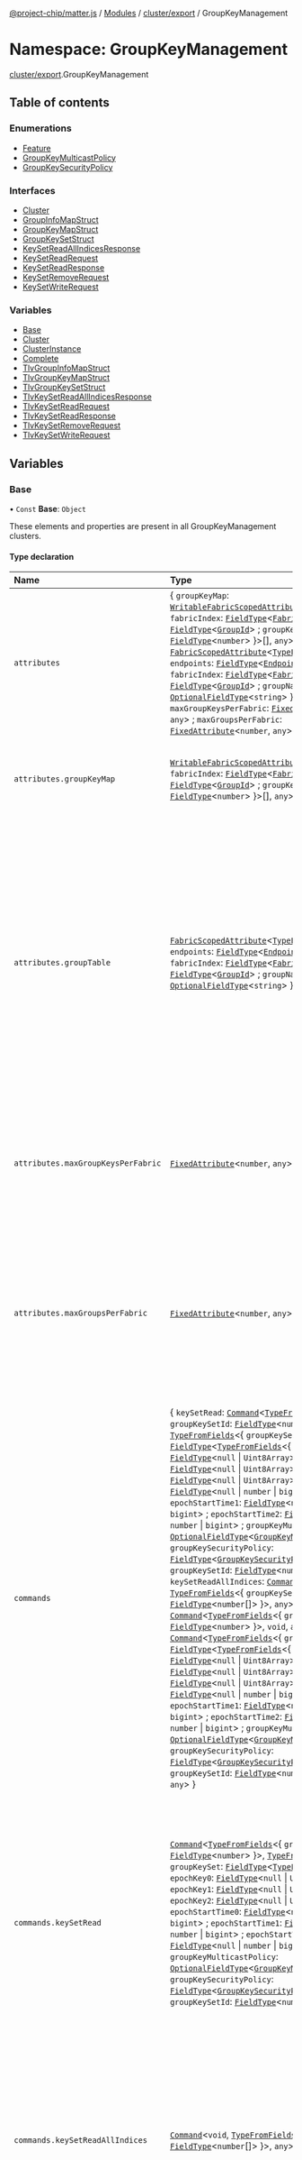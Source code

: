 [@project-chip/matter.js](../README.md) / [Modules](../modules.md) / [cluster/export](cluster_export.md) / GroupKeyManagement

# Namespace: GroupKeyManagement

[cluster/export](cluster_export.md).GroupKeyManagement

## Table of contents

### Enumerations

- [Feature](../enums/cluster_export.GroupKeyManagement.Feature.md)
- [GroupKeyMulticastPolicy](../enums/cluster_export.GroupKeyManagement.GroupKeyMulticastPolicy.md)
- [GroupKeySecurityPolicy](../enums/cluster_export.GroupKeyManagement.GroupKeySecurityPolicy.md)

### Interfaces

- [Cluster](../interfaces/cluster_export.GroupKeyManagement.Cluster.md)
- [GroupInfoMapStruct](../interfaces/cluster_export.GroupKeyManagement.GroupInfoMapStruct.md)
- [GroupKeyMapStruct](../interfaces/cluster_export.GroupKeyManagement.GroupKeyMapStruct.md)
- [GroupKeySetStruct](../interfaces/cluster_export.GroupKeyManagement.GroupKeySetStruct.md)
- [KeySetReadAllIndicesResponse](../interfaces/cluster_export.GroupKeyManagement.KeySetReadAllIndicesResponse.md)
- [KeySetReadRequest](../interfaces/cluster_export.GroupKeyManagement.KeySetReadRequest.md)
- [KeySetReadResponse](../interfaces/cluster_export.GroupKeyManagement.KeySetReadResponse.md)
- [KeySetRemoveRequest](../interfaces/cluster_export.GroupKeyManagement.KeySetRemoveRequest.md)
- [KeySetWriteRequest](../interfaces/cluster_export.GroupKeyManagement.KeySetWriteRequest.md)

### Variables

- [Base](cluster_export.GroupKeyManagement.md#base)
- [Cluster](cluster_export.GroupKeyManagement.md#cluster)
- [ClusterInstance](cluster_export.GroupKeyManagement.md#clusterinstance)
- [Complete](cluster_export.GroupKeyManagement.md#complete)
- [TlvGroupInfoMapStruct](cluster_export.GroupKeyManagement.md#tlvgroupinfomapstruct)
- [TlvGroupKeyMapStruct](cluster_export.GroupKeyManagement.md#tlvgroupkeymapstruct)
- [TlvGroupKeySetStruct](cluster_export.GroupKeyManagement.md#tlvgroupkeysetstruct)
- [TlvKeySetReadAllIndicesResponse](cluster_export.GroupKeyManagement.md#tlvkeysetreadallindicesresponse)
- [TlvKeySetReadRequest](cluster_export.GroupKeyManagement.md#tlvkeysetreadrequest)
- [TlvKeySetReadResponse](cluster_export.GroupKeyManagement.md#tlvkeysetreadresponse)
- [TlvKeySetRemoveRequest](cluster_export.GroupKeyManagement.md#tlvkeysetremoverequest)
- [TlvKeySetWriteRequest](cluster_export.GroupKeyManagement.md#tlvkeysetwriterequest)

## Variables

### Base

• `Const` **Base**: `Object`

These elements and properties are present in all GroupKeyManagement clusters.

#### Type declaration

| Name | Type | Description |
| :------ | :------ | :------ |
| `attributes` | \{ `groupKeyMap`: [`WritableFabricScopedAttribute`](../interfaces/cluster_export.WritableFabricScopedAttribute.md)\<[`TypeFromFields`](tlv_export.md#typefromfields)\<\{ `fabricIndex`: [`FieldType`](../interfaces/tlv_export.FieldType.md)\<[`FabricIndex`](datatype_export.md#fabricindex)\> ; `groupId`: [`FieldType`](../interfaces/tlv_export.FieldType.md)\<[`GroupId`](datatype_export.md#groupid)\> ; `groupKeySetId`: [`FieldType`](../interfaces/tlv_export.FieldType.md)\<`number`\>  }\>[], `any`\> ; `groupTable`: [`FabricScopedAttribute`](../interfaces/cluster_export.FabricScopedAttribute.md)\<[`TypeFromFields`](tlv_export.md#typefromfields)\<\{ `endpoints`: [`FieldType`](../interfaces/tlv_export.FieldType.md)\<[`EndpointNumber`](datatype_export.md#endpointnumber)[]\> ; `fabricIndex`: [`FieldType`](../interfaces/tlv_export.FieldType.md)\<[`FabricIndex`](datatype_export.md#fabricindex)\> ; `groupId`: [`FieldType`](../interfaces/tlv_export.FieldType.md)\<[`GroupId`](datatype_export.md#groupid)\> ; `groupName`: [`OptionalFieldType`](../interfaces/tlv_export.OptionalFieldType.md)\<`string`\>  }\>[], `any`\> ; `maxGroupKeysPerFabric`: [`FixedAttribute`](../interfaces/cluster_export.FixedAttribute.md)\<`number`, `any`\> ; `maxGroupsPerFabric`: [`FixedAttribute`](../interfaces/cluster_export.FixedAttribute.md)\<`number`, `any`\>  } | - |
| `attributes.groupKeyMap` | [`WritableFabricScopedAttribute`](../interfaces/cluster_export.WritableFabricScopedAttribute.md)\<[`TypeFromFields`](tlv_export.md#typefromfields)\<\{ `fabricIndex`: [`FieldType`](../interfaces/tlv_export.FieldType.md)\<[`FabricIndex`](datatype_export.md#fabricindex)\> ; `groupId`: [`FieldType`](../interfaces/tlv_export.FieldType.md)\<[`GroupId`](datatype_export.md#groupid)\> ; `groupKeySetId`: [`FieldType`](../interfaces/tlv_export.FieldType.md)\<`number`\>  }\>[], `any`\> | This attribute is a list of GroupKeyMapStruct entries. Each entry associates a logical Group Id with a particular group key set. **`See`** MatterSpecification.v11.Core § 11.2.7.1 |
| `attributes.groupTable` | [`FabricScopedAttribute`](../interfaces/cluster_export.FabricScopedAttribute.md)\<[`TypeFromFields`](tlv_export.md#typefromfields)\<\{ `endpoints`: [`FieldType`](../interfaces/tlv_export.FieldType.md)\<[`EndpointNumber`](datatype_export.md#endpointnumber)[]\> ; `fabricIndex`: [`FieldType`](../interfaces/tlv_export.FieldType.md)\<[`FabricIndex`](datatype_export.md#fabricindex)\> ; `groupId`: [`FieldType`](../interfaces/tlv_export.FieldType.md)\<[`GroupId`](datatype_export.md#groupid)\> ; `groupName`: [`OptionalFieldType`](../interfaces/tlv_export.OptionalFieldType.md)\<`string`\>  }\>[], `any`\> | This attribute is a list of GroupInfoMapStruct entries. Each entry provides read-only information about how a given logical Group ID maps to a particular set of endpoints, and a name for the group. The content of this attribute reflects data managed via the Groups cluster (see AppClusters), and is in general terms referred to as the 'node-wide Group Table'. The GroupTable shall NOT contain any entry whose GroupInfoMapStruct has an empty Endpoints list. If a RemoveGroup or RemoveAllGroups command causes the removal of a group mapping from its last mapped endpoint, the entire GroupTable entry for that given GroupId shall be removed. **`See`** MatterSpecification.v11.Core § 11.2.7.2 |
| `attributes.maxGroupKeysPerFabric` | [`FixedAttribute`](../interfaces/cluster_export.FixedAttribute.md)\<`number`, `any`\> | This attribute shall indicate the maximum number of group key sets this node supports per fabric. The value of this attribute shall be set according to the minimum number of group key sets to support as specified in Group Limits. **`See`** MatterSpecification.v11.Core § 11.2.7.4 |
| `attributes.maxGroupsPerFabric` | [`FixedAttribute`](../interfaces/cluster_export.FixedAttribute.md)\<`number`, `any`\> | This attribute shall indicate the maximum number of groups that this node supports per fabric. The value of this attribute shall be set to be no less than the required minimum supported groups as specified in Group Limits. The length of the GroupKeyMap and GroupTable list attributes shall NOT exceed the value of the MaxGroupsPerFabric attribute multiplied by the number of supported fabrics. **`See`** MatterSpecification.v11.Core § 11.2.7.3 |
| `commands` | \{ `keySetRead`: [`Command`](../interfaces/cluster_export.Command.md)\<[`TypeFromFields`](tlv_export.md#typefromfields)\<\{ `groupKeySetId`: [`FieldType`](../interfaces/tlv_export.FieldType.md)\<`number`\>  }\>, [`TypeFromFields`](tlv_export.md#typefromfields)\<\{ `groupKeySet`: [`FieldType`](../interfaces/tlv_export.FieldType.md)\<[`TypeFromFields`](tlv_export.md#typefromfields)\<\{ `epochKey0`: [`FieldType`](../interfaces/tlv_export.FieldType.md)\<``null`` \| `Uint8Array`\> ; `epochKey1`: [`FieldType`](../interfaces/tlv_export.FieldType.md)\<``null`` \| `Uint8Array`\> ; `epochKey2`: [`FieldType`](../interfaces/tlv_export.FieldType.md)\<``null`` \| `Uint8Array`\> ; `epochStartTime0`: [`FieldType`](../interfaces/tlv_export.FieldType.md)\<``null`` \| `number` \| `bigint`\> ; `epochStartTime1`: [`FieldType`](../interfaces/tlv_export.FieldType.md)\<``null`` \| `number` \| `bigint`\> ; `epochStartTime2`: [`FieldType`](../interfaces/tlv_export.FieldType.md)\<``null`` \| `number` \| `bigint`\> ; `groupKeyMulticastPolicy`: [`OptionalFieldType`](../interfaces/tlv_export.OptionalFieldType.md)\<[`GroupKeyMulticastPolicy`](../enums/cluster_export.GroupKeyManagement.GroupKeyMulticastPolicy.md)\> ; `groupKeySecurityPolicy`: [`FieldType`](../interfaces/tlv_export.FieldType.md)\<[`GroupKeySecurityPolicy`](../enums/cluster_export.GroupKeyManagement.GroupKeySecurityPolicy.md)\> ; `groupKeySetId`: [`FieldType`](../interfaces/tlv_export.FieldType.md)\<`number`\>  }\>\>  }\>, `any`\> ; `keySetReadAllIndices`: [`Command`](../interfaces/cluster_export.Command.md)\<`void`, [`TypeFromFields`](tlv_export.md#typefromfields)\<\{ `groupKeySetIDs`: [`FieldType`](../interfaces/tlv_export.FieldType.md)\<`number`[]\>  }\>, `any`\> ; `keySetRemove`: [`Command`](../interfaces/cluster_export.Command.md)\<[`TypeFromFields`](tlv_export.md#typefromfields)\<\{ `groupKeySetId`: [`FieldType`](../interfaces/tlv_export.FieldType.md)\<`number`\>  }\>, `void`, `any`\> ; `keySetWrite`: [`Command`](../interfaces/cluster_export.Command.md)\<[`TypeFromFields`](tlv_export.md#typefromfields)\<\{ `groupKeySet`: [`FieldType`](../interfaces/tlv_export.FieldType.md)\<[`TypeFromFields`](tlv_export.md#typefromfields)\<\{ `epochKey0`: [`FieldType`](../interfaces/tlv_export.FieldType.md)\<``null`` \| `Uint8Array`\> ; `epochKey1`: [`FieldType`](../interfaces/tlv_export.FieldType.md)\<``null`` \| `Uint8Array`\> ; `epochKey2`: [`FieldType`](../interfaces/tlv_export.FieldType.md)\<``null`` \| `Uint8Array`\> ; `epochStartTime0`: [`FieldType`](../interfaces/tlv_export.FieldType.md)\<``null`` \| `number` \| `bigint`\> ; `epochStartTime1`: [`FieldType`](../interfaces/tlv_export.FieldType.md)\<``null`` \| `number` \| `bigint`\> ; `epochStartTime2`: [`FieldType`](../interfaces/tlv_export.FieldType.md)\<``null`` \| `number` \| `bigint`\> ; `groupKeyMulticastPolicy`: [`OptionalFieldType`](../interfaces/tlv_export.OptionalFieldType.md)\<[`GroupKeyMulticastPolicy`](../enums/cluster_export.GroupKeyManagement.GroupKeyMulticastPolicy.md)\> ; `groupKeySecurityPolicy`: [`FieldType`](../interfaces/tlv_export.FieldType.md)\<[`GroupKeySecurityPolicy`](../enums/cluster_export.GroupKeyManagement.GroupKeySecurityPolicy.md)\> ; `groupKeySetId`: [`FieldType`](../interfaces/tlv_export.FieldType.md)\<`number`\>  }\>\>  }\>, `void`, `any`\>  } | - |
| `commands.keySetRead` | [`Command`](../interfaces/cluster_export.Command.md)\<[`TypeFromFields`](tlv_export.md#typefromfields)\<\{ `groupKeySetId`: [`FieldType`](../interfaces/tlv_export.FieldType.md)\<`number`\>  }\>, [`TypeFromFields`](tlv_export.md#typefromfields)\<\{ `groupKeySet`: [`FieldType`](../interfaces/tlv_export.FieldType.md)\<[`TypeFromFields`](tlv_export.md#typefromfields)\<\{ `epochKey0`: [`FieldType`](../interfaces/tlv_export.FieldType.md)\<``null`` \| `Uint8Array`\> ; `epochKey1`: [`FieldType`](../interfaces/tlv_export.FieldType.md)\<``null`` \| `Uint8Array`\> ; `epochKey2`: [`FieldType`](../interfaces/tlv_export.FieldType.md)\<``null`` \| `Uint8Array`\> ; `epochStartTime0`: [`FieldType`](../interfaces/tlv_export.FieldType.md)\<``null`` \| `number` \| `bigint`\> ; `epochStartTime1`: [`FieldType`](../interfaces/tlv_export.FieldType.md)\<``null`` \| `number` \| `bigint`\> ; `epochStartTime2`: [`FieldType`](../interfaces/tlv_export.FieldType.md)\<``null`` \| `number` \| `bigint`\> ; `groupKeyMulticastPolicy`: [`OptionalFieldType`](../interfaces/tlv_export.OptionalFieldType.md)\<[`GroupKeyMulticastPolicy`](../enums/cluster_export.GroupKeyManagement.GroupKeyMulticastPolicy.md)\> ; `groupKeySecurityPolicy`: [`FieldType`](../interfaces/tlv_export.FieldType.md)\<[`GroupKeySecurityPolicy`](../enums/cluster_export.GroupKeyManagement.GroupKeySecurityPolicy.md)\> ; `groupKeySetId`: [`FieldType`](../interfaces/tlv_export.FieldType.md)\<`number`\>  }\>\>  }\>, `any`\> | This command is used by Administrators to read the state of a given Group Key Set. Effect on Receipt If there exists a Group Key Set associated with the accessing fabric which has the same GroupKeySetID as that provided in the GroupKeySetID field, then the contents of that Group Key Set shall be sent in a KeySetReadResponse command, but with the EpochKey0, EpochKey1 and EpochKey2 fields replaced by null. Otherwise, if the GroupKeySetID does not refer to a Group Key Set associated with the accessing fabric, then this command shall fail with a NOT_FOUND status code. **`See`** MatterSpecification.v11.Core § 11.2.8.2 |
| `commands.keySetReadAllIndices` | [`Command`](../interfaces/cluster_export.Command.md)\<`void`, [`TypeFromFields`](tlv_export.md#typefromfields)\<\{ `groupKeySetIDs`: [`FieldType`](../interfaces/tlv_export.FieldType.md)\<`number`[]\>  }\>, `any`\> | This command is used by Administrators to query a list of all Group Key Sets associated with the accessing fabric. Effect on Receipt Upon receipt, this command shall iterate all stored GroupKeySetStruct associated with the accessing fabric and generate a KeySetReadAllIndicesResponse command containing the list of GroupKeySetID values from those structs. **`See`** MatterSpecification.v11.Core § 11.2.8.5 |
| `commands.keySetRemove` | [`Command`](../interfaces/cluster_export.Command.md)\<[`TypeFromFields`](tlv_export.md#typefromfields)\<\{ `groupKeySetId`: [`FieldType`](../interfaces/tlv_export.FieldType.md)\<`number`\>  }\>, `void`, `any`\> | This command is used by Administrators to remove all state of a given Group Key Set. Effect on Receipt If there exists a Group Key Set associated with the accessing fabric which has the same GroupKeySetID as that provided in the GroupKeySetID field, then the contents of that Group Key Set shall be removed, including all epoch keys it contains. If there exist any entries for the accessing fabric within the GroupKeyMap attribute that refer to the GroupKeySetID just removed, then these entries shall be removed from that list. This command shall fail with an INVALID_COMMAND status code back to the initiator if the GroupKeySetID being removed is 0, which is the Key Set associated with the Identity Protection Key (IPK). The only method to remove the IPK is usage of the RemoveFabric command or any operation which causes the equivalent of a RemoveFabric to occur by side-effect. This command shall send a SUCCESS status code back to the initiator on success, or NOT_FOUND if the GroupKeySetID requested did not exist. **`See`** MatterSpecification.v11.Core § 11.2.8.4 |
| `commands.keySetWrite` | [`Command`](../interfaces/cluster_export.Command.md)\<[`TypeFromFields`](tlv_export.md#typefromfields)\<\{ `groupKeySet`: [`FieldType`](../interfaces/tlv_export.FieldType.md)\<[`TypeFromFields`](tlv_export.md#typefromfields)\<\{ `epochKey0`: [`FieldType`](../interfaces/tlv_export.FieldType.md)\<``null`` \| `Uint8Array`\> ; `epochKey1`: [`FieldType`](../interfaces/tlv_export.FieldType.md)\<``null`` \| `Uint8Array`\> ; `epochKey2`: [`FieldType`](../interfaces/tlv_export.FieldType.md)\<``null`` \| `Uint8Array`\> ; `epochStartTime0`: [`FieldType`](../interfaces/tlv_export.FieldType.md)\<``null`` \| `number` \| `bigint`\> ; `epochStartTime1`: [`FieldType`](../interfaces/tlv_export.FieldType.md)\<``null`` \| `number` \| `bigint`\> ; `epochStartTime2`: [`FieldType`](../interfaces/tlv_export.FieldType.md)\<``null`` \| `number` \| `bigint`\> ; `groupKeyMulticastPolicy`: [`OptionalFieldType`](../interfaces/tlv_export.OptionalFieldType.md)\<[`GroupKeyMulticastPolicy`](../enums/cluster_export.GroupKeyManagement.GroupKeyMulticastPolicy.md)\> ; `groupKeySecurityPolicy`: [`FieldType`](../interfaces/tlv_export.FieldType.md)\<[`GroupKeySecurityPolicy`](../enums/cluster_export.GroupKeyManagement.GroupKeySecurityPolicy.md)\> ; `groupKeySetId`: [`FieldType`](../interfaces/tlv_export.FieldType.md)\<`number`\>  }\>\>  }\>, `void`, `any`\> | This command is used by Administrators to set the state of a given Group Key Set, including atomically updating the state of all epoch keys. Effect on Receipt If the EpochKey0 field is null or its associated EpochStartTime0 field is null, then this command shall fail with an INVALID_COMMAND status code sent back to the initiator. If the EpochKey1 field is not null, its associated EpochStartTime1 field shall contain a later epoch start time than the epoch start time found in the EpochStartTime0 field. Otherwise this command shall fail with an INVALID_COMMAND status code sent back to the initiator. If the EpochKey2 field is not null, then the EpochKey1 field shall NOT be null. Otherwise this command shall fail with an INVALID_COMMAND status code sent back to the initiator. If the EpochKey2 field is not null, its associated EpochStartTime2 field shall contain a later epoch start time than the epoch start time found in the EpochStartTime1 field. Otherwise this command shall fail with an INVALID_COMMAND status code sent back to the initiator. If there exists a Group Key Set associated with the accessing fabric which has the same GroupKeySetID as that provided in the GroupKeySet field, then the contents of that group key set shall be replaced. A replacement shall be done by executing the equivalent of entirely removing the previous Group Key Set with the given GroupKeySetID, followed by an addition of a Group Key Set with the provided configuration. Otherwise, if the GroupKeySetID did not match an existing entry, a new Group Key Set associated with the accessing fabric shall be created with the provided data. The Group Key Set shall be written to non-volatile storage. Upon completion, this command shall send a status code back to the initiator: • If the Group Key Set was properly installed or updated on the Node, the status code shall be set to SUCCESS. • If there are insufficient resources on the receiver to store an additional Group Key Set, the status code shall be set to RESOURCE_EXHAUSTED (see group key limits); • Otherwise, this status code shall be set to FAILURE. **`See`** MatterSpecification.v11.Core § 11.2.8.1 |
| `extensions` | readonly [] | This metadata controls which GroupKeyManagementCluster elements matter.js activates for specific feature combinations. |
| `features` | \{ `cacheAndSync`: [`BitFlag`](schema_export.md#bitflag)  } | - |
| `features.cacheAndSync` | [`BitFlag`](schema_export.md#bitflag) | CacheAndSync The ability to support CacheAndSync security policy and MCSP. |
| `id` | ``63`` | - |
| `name` | ``"GroupKeyManagement"`` | - |
| `revision` | ``1`` | - |

#### Defined in

[packages/matter.js/src/cluster/definitions/GroupKeyManagementCluster.ts:334](https://github.com/project-chip/matter.js/blob/0c058ae17fdba4c0b89b8b13c309011d51782299/packages/matter.js/src/cluster/definitions/GroupKeyManagementCluster.ts#L334)

___

### Cluster

• **Cluster**: [`Cluster`](../interfaces/cluster_export.GroupKeyManagement.Cluster.md)

#### Defined in

[packages/matter.js/src/cluster/definitions/GroupKeyManagementCluster.ts:537](https://github.com/project-chip/matter.js/blob/0c058ae17fdba4c0b89b8b13c309011d51782299/packages/matter.js/src/cluster/definitions/GroupKeyManagementCluster.ts#L537)

[packages/matter.js/src/cluster/definitions/GroupKeyManagementCluster.ts:539](https://github.com/project-chip/matter.js/blob/0c058ae17fdba4c0b89b8b13c309011d51782299/packages/matter.js/src/cluster/definitions/GroupKeyManagementCluster.ts#L539)

___

### ClusterInstance

• `Const` **ClusterInstance**: [`MutableCluster`](../interfaces/cluster_export.MutableCluster-1.md)\<\{ `attributes`: \{ `groupKeyMap`: [`WritableFabricScopedAttribute`](../interfaces/cluster_export.WritableFabricScopedAttribute.md)\<[`TypeFromFields`](tlv_export.md#typefromfields)\<\{ `fabricIndex`: [`FieldType`](../interfaces/tlv_export.FieldType.md)\<[`FabricIndex`](datatype_export.md#fabricindex)\> ; `groupId`: [`FieldType`](../interfaces/tlv_export.FieldType.md)\<[`GroupId`](datatype_export.md#groupid)\> ; `groupKeySetId`: [`FieldType`](../interfaces/tlv_export.FieldType.md)\<`number`\>  }\>[], `any`\> ; `groupTable`: [`FabricScopedAttribute`](../interfaces/cluster_export.FabricScopedAttribute.md)\<[`TypeFromFields`](tlv_export.md#typefromfields)\<\{ `endpoints`: [`FieldType`](../interfaces/tlv_export.FieldType.md)\<[`EndpointNumber`](datatype_export.md#endpointnumber)[]\> ; `fabricIndex`: [`FieldType`](../interfaces/tlv_export.FieldType.md)\<[`FabricIndex`](datatype_export.md#fabricindex)\> ; `groupId`: [`FieldType`](../interfaces/tlv_export.FieldType.md)\<[`GroupId`](datatype_export.md#groupid)\> ; `groupName`: [`OptionalFieldType`](../interfaces/tlv_export.OptionalFieldType.md)\<`string`\>  }\>[], `any`\> ; `maxGroupKeysPerFabric`: [`FixedAttribute`](../interfaces/cluster_export.FixedAttribute.md)\<`number`, `any`\> ; `maxGroupsPerFabric`: [`FixedAttribute`](../interfaces/cluster_export.FixedAttribute.md)\<`number`, `any`\>  } ; `commands`: \{ `keySetRead`: [`Command`](../interfaces/cluster_export.Command.md)\<[`TypeFromFields`](tlv_export.md#typefromfields)\<\{ `groupKeySetId`: [`FieldType`](../interfaces/tlv_export.FieldType.md)\<`number`\>  }\>, [`TypeFromFields`](tlv_export.md#typefromfields)\<\{ `groupKeySet`: [`FieldType`](../interfaces/tlv_export.FieldType.md)\<[`TypeFromFields`](tlv_export.md#typefromfields)\<\{ `epochKey0`: [`FieldType`](../interfaces/tlv_export.FieldType.md)\<... \| ...\> ; `epochKey1`: [`FieldType`](../interfaces/tlv_export.FieldType.md)\<... \| ...\> ; `epochKey2`: [`FieldType`](../interfaces/tlv_export.FieldType.md)\<... \| ...\> ; `epochStartTime0`: [`FieldType`](../interfaces/tlv_export.FieldType.md)\<... \| ... \| ...\> ; `epochStartTime1`: [`FieldType`](../interfaces/tlv_export.FieldType.md)\<... \| ... \| ...\> ; `epochStartTime2`: [`FieldType`](../interfaces/tlv_export.FieldType.md)\<... \| ... \| ...\> ; `groupKeyMulticastPolicy`: [`OptionalFieldType`](../interfaces/tlv_export.OptionalFieldType.md)\<[`GroupKeyMulticastPolicy`](../enums/cluster_export.GroupKeyManagement.GroupKeyMulticastPolicy.md)\> ; `groupKeySecurityPolicy`: [`FieldType`](../interfaces/tlv_export.FieldType.md)\<[`GroupKeySecurityPolicy`](../enums/cluster_export.GroupKeyManagement.GroupKeySecurityPolicy.md)\> ; `groupKeySetId`: [`FieldType`](../interfaces/tlv_export.FieldType.md)\<`number`\>  }\>\>  }\>, `any`\> ; `keySetReadAllIndices`: [`Command`](../interfaces/cluster_export.Command.md)\<`void`, [`TypeFromFields`](tlv_export.md#typefromfields)\<\{ `groupKeySetIDs`: [`FieldType`](../interfaces/tlv_export.FieldType.md)\<`number`[]\>  }\>, `any`\> ; `keySetRemove`: [`Command`](../interfaces/cluster_export.Command.md)\<[`TypeFromFields`](tlv_export.md#typefromfields)\<\{ `groupKeySetId`: [`FieldType`](../interfaces/tlv_export.FieldType.md)\<`number`\>  }\>, `void`, `any`\> ; `keySetWrite`: [`Command`](../interfaces/cluster_export.Command.md)\<[`TypeFromFields`](tlv_export.md#typefromfields)\<\{ `groupKeySet`: [`FieldType`](../interfaces/tlv_export.FieldType.md)\<[`TypeFromFields`](tlv_export.md#typefromfields)\<\{ `epochKey0`: [`FieldType`](../interfaces/tlv_export.FieldType.md)\<... \| ...\> ; `epochKey1`: [`FieldType`](../interfaces/tlv_export.FieldType.md)\<... \| ...\> ; `epochKey2`: [`FieldType`](../interfaces/tlv_export.FieldType.md)\<... \| ...\> ; `epochStartTime0`: [`FieldType`](../interfaces/tlv_export.FieldType.md)\<... \| ... \| ...\> ; `epochStartTime1`: [`FieldType`](../interfaces/tlv_export.FieldType.md)\<... \| ... \| ...\> ; `epochStartTime2`: [`FieldType`](../interfaces/tlv_export.FieldType.md)\<... \| ... \| ...\> ; `groupKeyMulticastPolicy`: [`OptionalFieldType`](../interfaces/tlv_export.OptionalFieldType.md)\<[`GroupKeyMulticastPolicy`](../enums/cluster_export.GroupKeyManagement.GroupKeyMulticastPolicy.md)\> ; `groupKeySecurityPolicy`: [`FieldType`](../interfaces/tlv_export.FieldType.md)\<[`GroupKeySecurityPolicy`](../enums/cluster_export.GroupKeyManagement.GroupKeySecurityPolicy.md)\> ; `groupKeySetId`: [`FieldType`](../interfaces/tlv_export.FieldType.md)\<`number`\>  }\>\>  }\>, `void`, `any`\>  } ; `extensions`: readonly [] ; `features`: \{ `cacheAndSync`: [`BitFlag`](schema_export.md#bitflag)  } ; `id`: ``63`` = 0x3f; `name`: ``"GroupKeyManagement"`` = "GroupKeyManagement"; `revision`: ``1`` = 1 }\>

**`See`**

[Cluster](cluster_export.GroupKeyManagement.md#cluster)

#### Defined in

[packages/matter.js/src/cluster/definitions/GroupKeyManagementCluster.ts:525](https://github.com/project-chip/matter.js/blob/0c058ae17fdba4c0b89b8b13c309011d51782299/packages/matter.js/src/cluster/definitions/GroupKeyManagementCluster.ts#L525)

___

### Complete

• `Const` **Complete**: [`Cluster`](../interfaces/cluster_export.GroupKeyManagement.Cluster.md) = `Cluster`

#### Defined in

[packages/matter.js/src/cluster/definitions/GroupKeyManagementCluster.ts:540](https://github.com/project-chip/matter.js/blob/0c058ae17fdba4c0b89b8b13c309011d51782299/packages/matter.js/src/cluster/definitions/GroupKeyManagementCluster.ts#L540)

___

### TlvGroupInfoMapStruct

• `Const` **TlvGroupInfoMapStruct**: [`ObjectSchema`](../classes/tlv_export.ObjectSchema.md)\<\{ `endpoints`: [`FieldType`](../interfaces/tlv_export.FieldType.md)\<[`EndpointNumber`](datatype_export.md#endpointnumber)[]\> ; `fabricIndex`: [`FieldType`](../interfaces/tlv_export.FieldType.md)\<[`FabricIndex`](datatype_export.md#fabricindex)\> ; `groupId`: [`FieldType`](../interfaces/tlv_export.FieldType.md)\<[`GroupId`](datatype_export.md#groupid)\> ; `groupName`: [`OptionalFieldType`](../interfaces/tlv_export.OptionalFieldType.md)\<`string`\>  }\>

**`See`**

MatterSpecification.v11.Core § 11.2.6.5

#### Defined in

[packages/matter.js/src/cluster/definitions/GroupKeyManagementCluster.ts:66](https://github.com/project-chip/matter.js/blob/0c058ae17fdba4c0b89b8b13c309011d51782299/packages/matter.js/src/cluster/definitions/GroupKeyManagementCluster.ts#L66)

___

### TlvGroupKeyMapStruct

• `Const` **TlvGroupKeyMapStruct**: [`ObjectSchema`](../classes/tlv_export.ObjectSchema.md)\<\{ `fabricIndex`: [`FieldType`](../interfaces/tlv_export.FieldType.md)\<[`FabricIndex`](datatype_export.md#fabricindex)\> ; `groupId`: [`FieldType`](../interfaces/tlv_export.FieldType.md)\<[`GroupId`](datatype_export.md#groupid)\> ; `groupKeySetId`: [`FieldType`](../interfaces/tlv_export.FieldType.md)\<`number`\>  }\>

**`See`**

MatterSpecification.v11.Core § 11.2.6.3

#### Defined in

[packages/matter.js/src/cluster/definitions/GroupKeyManagementCluster.ts:36](https://github.com/project-chip/matter.js/blob/0c058ae17fdba4c0b89b8b13c309011d51782299/packages/matter.js/src/cluster/definitions/GroupKeyManagementCluster.ts#L36)

___

### TlvGroupKeySetStruct

• `Const` **TlvGroupKeySetStruct**: [`ObjectSchema`](../classes/tlv_export.ObjectSchema.md)\<\{ `epochKey0`: [`FieldType`](../interfaces/tlv_export.FieldType.md)\<``null`` \| `Uint8Array`\> ; `epochKey1`: [`FieldType`](../interfaces/tlv_export.FieldType.md)\<``null`` \| `Uint8Array`\> ; `epochKey2`: [`FieldType`](../interfaces/tlv_export.FieldType.md)\<``null`` \| `Uint8Array`\> ; `epochStartTime0`: [`FieldType`](../interfaces/tlv_export.FieldType.md)\<``null`` \| `number` \| `bigint`\> ; `epochStartTime1`: [`FieldType`](../interfaces/tlv_export.FieldType.md)\<``null`` \| `number` \| `bigint`\> ; `epochStartTime2`: [`FieldType`](../interfaces/tlv_export.FieldType.md)\<``null`` \| `number` \| `bigint`\> ; `groupKeyMulticastPolicy`: [`OptionalFieldType`](../interfaces/tlv_export.OptionalFieldType.md)\<[`GroupKeyMulticastPolicy`](../enums/cluster_export.GroupKeyManagement.GroupKeyMulticastPolicy.md)\> ; `groupKeySecurityPolicy`: [`FieldType`](../interfaces/tlv_export.FieldType.md)\<[`GroupKeySecurityPolicy`](../enums/cluster_export.GroupKeyManagement.GroupKeySecurityPolicy.md)\> ; `groupKeySetId`: [`FieldType`](../interfaces/tlv_export.FieldType.md)\<`number`\>  }\>

**`See`**

MatterSpecification.v11.Core § 11.2.6.4

#### Defined in

[packages/matter.js/src/cluster/definitions/GroupKeyManagementCluster.ts:138](https://github.com/project-chip/matter.js/blob/0c058ae17fdba4c0b89b8b13c309011d51782299/packages/matter.js/src/cluster/definitions/GroupKeyManagementCluster.ts#L138)

___

### TlvKeySetReadAllIndicesResponse

• `Const` **TlvKeySetReadAllIndicesResponse**: [`ObjectSchema`](../classes/tlv_export.ObjectSchema.md)\<\{ `groupKeySetIDs`: [`FieldType`](../interfaces/tlv_export.FieldType.md)\<`number`[]\>  }\>

This command shall be generated in response to KeySetReadAllIndices and it shall contain the list of
GroupKeySetID for all Group Key Sets associated with the scoped Fabric.

GroupKeySetIDs

This field references the set of group keys that generate operational group keys for use with the accessing
fabric.

Each entry in GroupKeySetIDs is a GroupKeySetID field.

**`See`**

MatterSpecification.v11.Core § 11.2.8.6

#### Defined in

[packages/matter.js/src/cluster/definitions/GroupKeyManagementCluster.ts:300](https://github.com/project-chip/matter.js/blob/0c058ae17fdba4c0b89b8b13c309011d51782299/packages/matter.js/src/cluster/definitions/GroupKeyManagementCluster.ts#L300)

___

### TlvKeySetReadRequest

• `Const` **TlvKeySetReadRequest**: [`ObjectSchema`](../classes/tlv_export.ObjectSchema.md)\<\{ `groupKeySetId`: [`FieldType`](../interfaces/tlv_export.FieldType.md)\<`number`\>  }\>

Input to the GroupKeyManagement keySetRead command

**`See`**

MatterSpecification.v11.Core § 11.2.8.2

#### Defined in

[packages/matter.js/src/cluster/definitions/GroupKeyManagementCluster.ts:246](https://github.com/project-chip/matter.js/blob/0c058ae17fdba4c0b89b8b13c309011d51782299/packages/matter.js/src/cluster/definitions/GroupKeyManagementCluster.ts#L246)

___

### TlvKeySetReadResponse

• `Const` **TlvKeySetReadResponse**: [`ObjectSchema`](../classes/tlv_export.ObjectSchema.md)\<\{ `groupKeySet`: [`FieldType`](../interfaces/tlv_export.FieldType.md)\<[`TypeFromFields`](tlv_export.md#typefromfields)\<\{ `epochKey0`: [`FieldType`](../interfaces/tlv_export.FieldType.md)\<``null`` \| `Uint8Array`\> ; `epochKey1`: [`FieldType`](../interfaces/tlv_export.FieldType.md)\<``null`` \| `Uint8Array`\> ; `epochKey2`: [`FieldType`](../interfaces/tlv_export.FieldType.md)\<``null`` \| `Uint8Array`\> ; `epochStartTime0`: [`FieldType`](../interfaces/tlv_export.FieldType.md)\<``null`` \| `number` \| `bigint`\> ; `epochStartTime1`: [`FieldType`](../interfaces/tlv_export.FieldType.md)\<``null`` \| `number` \| `bigint`\> ; `epochStartTime2`: [`FieldType`](../interfaces/tlv_export.FieldType.md)\<``null`` \| `number` \| `bigint`\> ; `groupKeyMulticastPolicy`: [`OptionalFieldType`](../interfaces/tlv_export.OptionalFieldType.md)\<[`GroupKeyMulticastPolicy`](../enums/cluster_export.GroupKeyManagement.GroupKeyMulticastPolicy.md)\> ; `groupKeySecurityPolicy`: [`FieldType`](../interfaces/tlv_export.FieldType.md)\<[`GroupKeySecurityPolicy`](../enums/cluster_export.GroupKeyManagement.GroupKeySecurityPolicy.md)\> ; `groupKeySetId`: [`FieldType`](../interfaces/tlv_export.FieldType.md)\<`number`\>  }\>\>  }\>

This command shall be generated in response to the KeySetRead command, if a valid Group Key Set was found. It
shall contain the configuration of the requested Group Key Set, with the EpochKey0, EpochKey1 and EpochKey2 key
contents replaced by null.

**`See`**

MatterSpecification.v11.Core § 11.2.8.3

#### Defined in

[packages/matter.js/src/cluster/definitions/GroupKeyManagementCluster.ts:262](https://github.com/project-chip/matter.js/blob/0c058ae17fdba4c0b89b8b13c309011d51782299/packages/matter.js/src/cluster/definitions/GroupKeyManagementCluster.ts#L262)

___

### TlvKeySetRemoveRequest

• `Const` **TlvKeySetRemoveRequest**: [`ObjectSchema`](../classes/tlv_export.ObjectSchema.md)\<\{ `groupKeySetId`: [`FieldType`](../interfaces/tlv_export.FieldType.md)\<`number`\>  }\>

Input to the GroupKeyManagement keySetRemove command

**`See`**

MatterSpecification.v11.Core § 11.2.8.4

#### Defined in

[packages/matter.js/src/cluster/definitions/GroupKeyManagementCluster.ts:278](https://github.com/project-chip/matter.js/blob/0c058ae17fdba4c0b89b8b13c309011d51782299/packages/matter.js/src/cluster/definitions/GroupKeyManagementCluster.ts#L278)

___

### TlvKeySetWriteRequest

• `Const` **TlvKeySetWriteRequest**: [`ObjectSchema`](../classes/tlv_export.ObjectSchema.md)\<\{ `groupKeySet`: [`FieldType`](../interfaces/tlv_export.FieldType.md)\<[`TypeFromFields`](tlv_export.md#typefromfields)\<\{ `epochKey0`: [`FieldType`](../interfaces/tlv_export.FieldType.md)\<``null`` \| `Uint8Array`\> ; `epochKey1`: [`FieldType`](../interfaces/tlv_export.FieldType.md)\<``null`` \| `Uint8Array`\> ; `epochKey2`: [`FieldType`](../interfaces/tlv_export.FieldType.md)\<``null`` \| `Uint8Array`\> ; `epochStartTime0`: [`FieldType`](../interfaces/tlv_export.FieldType.md)\<``null`` \| `number` \| `bigint`\> ; `epochStartTime1`: [`FieldType`](../interfaces/tlv_export.FieldType.md)\<``null`` \| `number` \| `bigint`\> ; `epochStartTime2`: [`FieldType`](../interfaces/tlv_export.FieldType.md)\<``null`` \| `number` \| `bigint`\> ; `groupKeyMulticastPolicy`: [`OptionalFieldType`](../interfaces/tlv_export.OptionalFieldType.md)\<[`GroupKeyMulticastPolicy`](../enums/cluster_export.GroupKeyManagement.GroupKeyMulticastPolicy.md)\> ; `groupKeySecurityPolicy`: [`FieldType`](../interfaces/tlv_export.FieldType.md)\<[`GroupKeySecurityPolicy`](../enums/cluster_export.GroupKeyManagement.GroupKeySecurityPolicy.md)\> ; `groupKeySetId`: [`FieldType`](../interfaces/tlv_export.FieldType.md)\<`number`\>  }\>\>  }\>

Input to the GroupKeyManagement keySetWrite command

**`See`**

MatterSpecification.v11.Core § 11.2.8.1

#### Defined in

[packages/matter.js/src/cluster/definitions/GroupKeyManagementCluster.ts:232](https://github.com/project-chip/matter.js/blob/0c058ae17fdba4c0b89b8b13c309011d51782299/packages/matter.js/src/cluster/definitions/GroupKeyManagementCluster.ts#L232)
